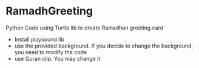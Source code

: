 # RamadhGreeting
Python Code using Turtle lib to create Ramadhan greeting card
- Install playsound lib
- use the provided background. If you decide to change the background, you need to modify the code
- use Quran clip. You may change it
